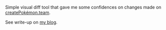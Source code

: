 Simple visual diff tool that gave me some confidences on changes made on [createPokémon.team](https://createpokemon.team/index).

See write-up on [my blog](https://mirekdlugosz.com/blog/2019/simple-visual-regression-checking-with-selenium-and-imagemagick/).
